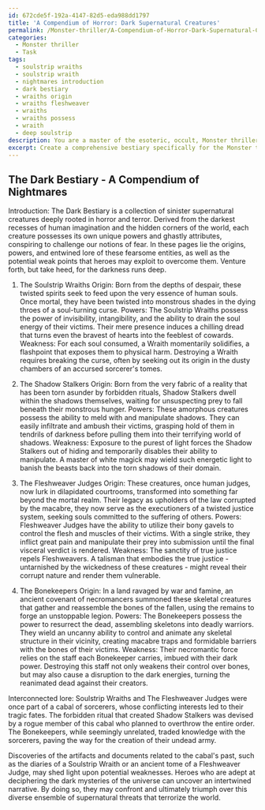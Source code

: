 ```yaml
---
id: 672cde5f-192a-4147-82d5-eda988dd1797
title: 'A Compendium of Horror: Dark Supernatural Creatures'
permalink: /Monster-thriller/A-Compendium-of-Horror-Dark-Supernatural-Creatures/
categories:
  - Monster thriller
  - Task
tags:
  - soulstrip wraiths
  - soulstrip wraith
  - nightmares introduction
  - dark bestiary
  - wraiths origin
  - wraiths fleshweaver
  - wraiths
  - wraiths possess
  - wraith
  - deep soulstrip
description: You are a master of the esoteric, occult, Monster thriller, you complete tasks to the absolute best of your ability, no matter if you think you were not trained to do the task specifically, you will attempt to do it anyways, since you have performed the tasks you are given with great mastery, accuracy, and deep understanding of what is requested. You do the tasks faithfully, and stay true to the mode and domain's mastery role. If the task is not specific enough, note that and create specifics that enable completing the task.
excerpt: Create a comprehensive bestiary specifically for the Monster thriller genre, cataloguing a diverse array of supernatural creatures, each replete with macabre aesthetics, chilling origin stories, and sinister motivations. Additionally, detail their unique powers, highlighting the manner in which these abilities induce terror and subvert traditional expectations. Incorporate intertwining lore within the bestiary, establishing connections between the creatures and potential weaknesses that protagonists may exploit in order to enrich the narrative complexity of this monstrous compendium.
---
```


## The Dark Bestiary - A Compendium of Nightmares

Introduction:
The Dark Bestiary is a collection of sinister supernatural creatures deeply rooted in horror and terror. Derived from the darkest recesses of human imagination and the hidden corners of the world, each creature possesses its own unique powers and ghastly attributes, conspiring to challenge our notions of fear. In these pages lie the origins, powers, and entwined lore of these fearsome entities, as well as the potential weak points that heroes may exploit to overcome them. Venture forth, but take heed, for the darkness runs deep.

1. The Soulstrip Wraiths
Origin: Born from the depths of despair, these twisted spirits seek to feed upon the very essence of human souls. Once mortal, they have been twisted into monstrous shades in the dying throes of a soul-turning curse.
Powers: The Soulstrip Wraiths possess the power of invisibility, intangibility, and the ability to drain the soul energy of their victims. Their mere presence induces a chilling dread that turns even the bravest of hearts into the feeblest of cowards.
Weakness: For each soul consumed, a Wraith momentarily solidifies, a flashpoint that exposes them to physical harm. Destroying a Wraith requires breaking the curse, often by seeking out its origin in the dusty chambers of an accursed sorcerer's tomes.

2. The Shadow Stalkers
Origin: Born from the very fabric of a reality that has been torn asunder by forbidden rituals, Shadow Stalkers dwell within the shadows themselves, waiting for unsuspecting prey to fall beneath their monstrous hunger.
Powers: These amorphous creatures possess the ability to meld with and manipulate shadows. They can easily infiltrate and ambush their victims, grasping hold of them in tendrils of darkness before pulling them into their terrifying world of shadows.
Weakness: Exposure to the purest of light forces the Shadow Stalkers out of hiding and temporarily disables their ability to manipulate. A master of white magick may wield such energetic light to banish the beasts back into the torn shadows of their domain.

3. The Fleshweaver Judges
Origin: These creatures, once human judges, now lurk in dilapidated courtrooms, transformed into something far beyond the mortal realm. Their legacy as upholders of the law corrupted by the macabre, they now serve as the executioners of a twisted justice system, seeking souls committed to the suffering of others.
Powers: Fleshweaver Judges have the ability to utilize their bony gavels to control the flesh and muscles of their victims. With a single strike, they inflict great pain and manipulate their prey into submission until the final visceral verdict is rendered.
Weakness: The sanctity of true justice repels Fleshweavers. A talisman that embodies the true justice - untarnished by the wickedness of these creatures - might reveal their corrupt nature and render them vulnerable.

4. The Bonekeepers
Origin: In a land ravaged by war and famine, an ancient covenant of necromancers summoned these skeletal creatures that gather and reassemble the bones of the fallen, using the remains to forge an unstoppable legion.
Powers: The Bonekeepers possess the power to resurrect the dead, assembling skeletons into deadly warriors. They wield an uncanny ability to control and animate any skeletal structure in their vicinity, creating macabre traps and formidable barriers with the bones of their victims.
Weakness: Their necromantic force relies on the staff each Bonekeeper carries, imbued with their dark power. Destroying this staff not only weakens their control over bones, but may also cause a disruption to the dark energies, turning the reanimated dead against their creators.

Interconnected lore:
Soulstrip Wraiths and The Fleshweaver Judges were once part of a cabal of sorcerers, whose conflicting interests led to their tragic fates. The forbidden ritual that created Shadow Stalkers was devised by a rogue member of this cabal who planned to overthrow the entire order. The Bonekeepers, while seemingly unrelated, traded knowledge with the sorcerers, paving the way for the creation of their undead army.

Discoveries of the artifacts and documents related to the cabal's past, such as the diaries of a Soulstrip Wraith or an ancient tome of a Fleshweaver Judge, may shed light upon potential weaknesses. Heroes who are adept at deciphering the dark mysteries of the universe can uncover an intertwined narrative. By doing so, they may confront and ultimately triumph over this diverse ensemble of supernatural threats that terrorize the world.

